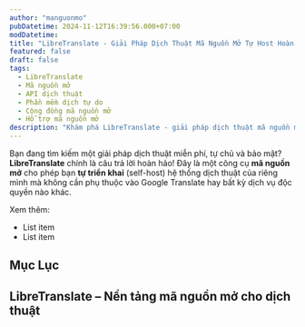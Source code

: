 ```yaml
---
author: "manguonmo"
pubDatetime: 2024-11-12T16:39:56.000+07:00
modDatetime: 
title: "LibreTranslate - Giải Pháp Dịch Thuật Mã Nguồn Mở Tự Host Hoàn Toàn Miễn Phí"
featured: false
draft: false
tags:
  - LibreTranslate
  - Mã nguồn mở
  - API dịch thuật
  - Phần mềm dịch tự do
  - Cộng đồng mã nguồn mở
  - Hỗ trợ mã nguồn mở
description: "Khám phá LibreTranslate - giải pháp dịch thuật mã nguồn mở miễn phí, tự host và hoạt động offline. Thay thế hoàn hảo cho Google Translate với khả năng tùy biến cao và bảo mật tốt hơn."
---
```


Bạn đang tìm kiếm một giải pháp dịch thuật miễn phí, tự chủ và bảo mật? **LibreTranslate** chính là câu trả lời hoàn hảo! Đây là một công cụ **mã nguồn mở** cho phép bạn **tự triển khai** (self-host) hệ thống dịch thuật của riêng mình mà không cần phụ thuộc vào Google Translate hay bất kỳ dịch vụ độc quyền nào khác.

Xem thêm:

 - List item
 - List item

## Mục Lục

## LibreTranslate – Nền tảng mã nguồn mở cho dịch thuật

## 



